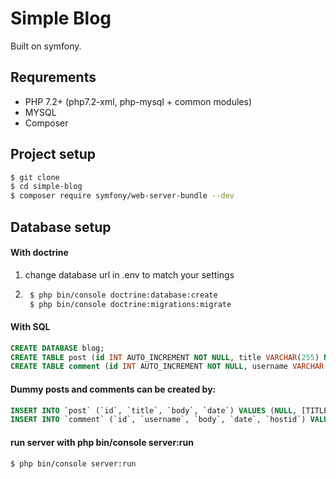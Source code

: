 # Simple Blog

Built on symfony.

## Requrements

  * PHP 7.2+ (php7.2-xml, php-mysql + common modules)
  * MYSQL
  * Composer

## Project setup

```sh
$ git clone
$ cd simple-blog
$ composer require symfony/web-server-bundle --dev
```

## Database setup

#### With doctrine
1. change database url in .env to match your settings
2. ```sh
    $ php bin/console doctrine:database:create
    $ php bin/console doctrine:migrations:migrate
    ```

#### With SQL

```sql
CREATE DATABASE blog;
CREATE TABLE post (id INT AUTO_INCREMENT NOT NULL, title VARCHAR(255) NOT NULL, body VARCHAR(2048) NOT NULL, date DATETIME NOT NULL, PRIMARY KEY(id)) DEFAULT CHARACTER SET utf8mb4 COLLATE utf8mb4_unicode_ci ENGINE = InnoDB;
CREATE TABLE comment (id INT AUTO_INCREMENT NOT NULL, username VARCHAR(255) NOT NULL, body VARCHAR(1024) NOT NULL, date DATETIME NOT NULL, hostid INT NOT NULL, PRIMARY KEY(id)) DEFAULT CHARACTER SET utf8mb4 COLLATE utf8mb4_unicode_ci ENGINE = InnoDB;
```

#### Dummy posts and comments can be created by:
```sql
INSERT INTO `post` (`id`, `title`, `body`, `date`) VALUES (NULL, [TITLE], [BODY], [DATE ex('2018-06-08 00:00:00'));
INSERT INTO `comment` (`id`, `username`, `body`, `date`, `hostid`) VALUES (NULL, [USERNAME], [BODY], [DATE ex('2018-06-08 00:00:00'), [ID_OF_PARENT_POST]);
```
#### run server with php bin/console server:run
```sh
$ php bin/console server:run
```
